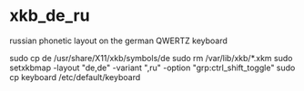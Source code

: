 # xkb_de_ru
russian phonetic layout on the german QWERTZ keyboard

sudo cp de /usr/share/X11/xkb/symbols/de
sudo rm /var/lib/xkb/*.xkm
sudo setxkbmap -layout "de,de" -variant ",ru" -option "grp:ctrl_shift_toggle"
sudo cp keyboard /etc/default/keyboard

